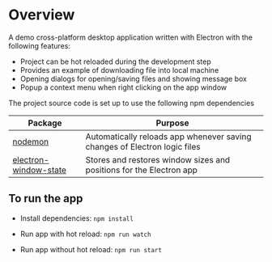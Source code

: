 # Overview

A demo cross-platform desktop application written with Electron with the following features:

* Project can be hot reloaded during the development step
* Provides an example of downloading file into local machine
* Opening dialogs for opening/saving files and showing message box
* Popup a context menu when right clicking on the app window

The project source code is set up to use the following npm dependencies

|Package |Purpose |
|--------|--------|
|[nodemon](https://www.npmjs.com/package/nodemon) | Automatically reloads app whenever saving changes of Electron logic files|
|[electron-window-state](https://www.npmjs.com/package/electron-window-state) |Stores and restores window sizes and positions for the Electron app |

## To run the app

* Install dependencies:
`npm install`

* Run app with hot reload:
`npm run watch`

* Run app without hot reload:
`npm run start`
